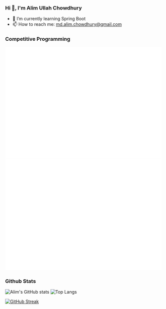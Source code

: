 ### Hi 👋, I'm Alim Ullah Chowdhury

- 🌱 I’m currently learning Spring Boot
- 📫 How to reach me: md.alim.chowdhury@gmail.com

<!--
**AlimChowdhury/AlimChowdhury** is a ✨ _special_ ✨ repository because its `README.md` (this file) appears on your GitHub profile.

Here are some ideas to get you started:

- 🔭 I’m currently working on ...
- 👯 I’m looking to collaborate on ...
- 🤔 I’m looking for help with ...
- 💬 Ask me about ...
- 😄 Pronouns: ...
- ⚡ Fun fact: ...
-->

### Competitive Programming
![](https://raw.githubusercontent.com/AlimChowdhury/cf-stats/main/output/light_card.svg#gh-dark-mode-only)
![](https://raw.githubusercontent.com/AlimChowdhury/cf-stats/main/output/light_card.svg)

### Github Stats
![Alim's GitHub stats](https://github-readme-stats.vercel.app/api?username=AlimChowdhury&show_icons=true)
![Top Langs](https://github-readme-stats.vercel.app/api/top-langs/?username=AlimChowdhury)


[![GitHub Streak](http://github-readme-streak-stats.herokuapp.com?user=AlimChowdhury)](https://git.io/streak-stats)

